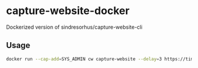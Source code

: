 # capture-website-docker
Dockerized version of sindresorhus/capture-website-cli

## Usage
```bash
docker run --cap-add=SYS_ADMIN cw capture-website --delay=3 https://timoschwarzer.com > screenshot.png
```
